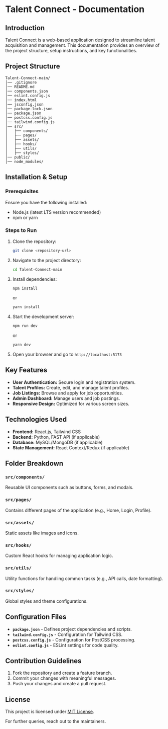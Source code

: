 # Talent Connect - Documentation

## Introduction
Talent Connect is a web-based application designed to streamline talent acquisition and management. This documentation provides an overview of the project structure, setup instructions, and key functionalities.

## Project Structure
```
Talent-Connect-main/
│── .gitignore
│── README.md
│── components.json
│── eslint.config.js
│── index.html
│── jsconfig.json
│── package-lock.json
│── package.json
│── postcss.config.js
│── tailwind.config.js
│── src/
│   ├── components/
│   ├── pages/
│   ├── assets/
│   ├── hooks/
│   ├── utils/
│   ├── styles/
│── public/
│── node_modules/
```

## Installation & Setup
### Prerequisites
Ensure you have the following installed:
- Node.js (latest LTS version recommended)
- npm or yarn

### Steps to Run
1. Clone the repository:
   ```sh
   git clone <repository-url>
   ```
2. Navigate to the project directory:
   ```sh
   cd Talent-Connect-main
   ```
3. Install dependencies:
   ```sh
   npm install
   ```
   or
   ```sh
   yarn install
   ```
4. Start the development server:
   ```sh
   npm run dev
   ```
   or
   ```sh
   yarn dev
   ```
5. Open your browser and go to `http://localhost:5173`

## Key Features
- **User Authentication:** Secure login and registration system.
- **Talent Profiles:** Create, edit, and manage talent profiles.
- **Job Listings:** Browse and apply for job opportunities.
- **Admin Dashboard:** Manage users and job postings.
- **Responsive Design:** Optimized for various screen sizes.

## Technologies Used
- **Frontend:** React.js, Tailwind CSS
- **Backend:** Python, FAST API (if applicable)
- **Database:** MySQL/MongoDB (if applicable)
- **State Management:** React Context/Redux (if applicable)

## Folder Breakdown
### `src/components/`
Reusable UI components such as buttons, forms, and modals.

### `src/pages/`
Contains different pages of the application (e.g., Home, Login, Profile).

### `src/assets/`
Static assets like images and icons.

### `src/hooks/`
Custom React hooks for managing application logic.

### `src/utils/`
Utility functions for handling common tasks (e.g., API calls, date formatting).

### `src/styles/`
Global styles and theme configurations.

## Configuration Files
- **`package.json`** - Defines project dependencies and scripts.
- **`tailwind.config.js`** - Configuration for Tailwind CSS.
- **`postcss.config.js`** - Configuration for PostCSS processing.
- **`eslint.config.js`** - ESLint settings for code quality.

## Contribution Guidelines
1. Fork the repository and create a feature branch.
2. Commit your changes with meaningful messages.
3. Push your changes and create a pull request.

## License
This project is licensed under [MIT License](LICENSE).

For further queries, reach out to the maintainers.

